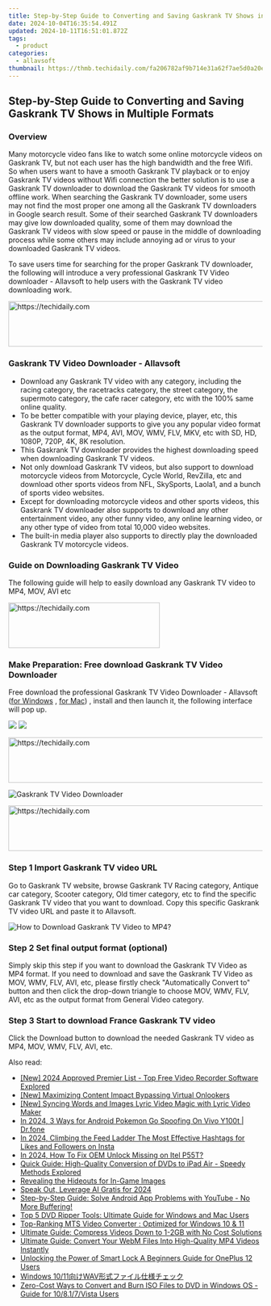 ```yaml
---
title: Step-by-Step Guide to Converting and Saving Gaskrank TV Shows in Multiple Formats
date: 2024-10-04T16:35:54.491Z
updated: 2024-10-11T16:51:01.872Z
tags:
  - product
categories:
  - allavsoft
thumbnail: https://thmb.techidaily.com/fa206782af9b714e31a62f7ae5d0a20ed9b7932652ed0826ec0104cd05df9774.jpg
---
```


## Step-by-Step Guide to Converting and Saving Gaskrank TV Shows in Multiple Formats

### Overview

Many motorcycle video fans like to watch some online motorcycle videos on Gaskrank TV, but not each user has the high bandwidth and the free Wifi. So when users want to have a smooth Gaskrank TV playback or to enjoy Gaskrank TV videos without Wifi connection the better solution is to use a Gaskrank TV downloader to download the Gaskrank TV videos for smooth offline work. When searching the Gaskrank TV downloader, some users may not find the most proper one among all the Gaskrank TV downloaders in Google search result. Some of their searched Gaskrank TV downloaders may give low downloaded quality, some of them may download the Gaskrank TV videos with slow speed or pause in the middle of downloading process while some others may include annoying ad or virus to your downloaded Gaskrank TV videos.

To save users time for searching for the proper Gaskrank TV downloader, the following will introduce a very professional Gaskrank TV Video downloader - Allavsoft to help users with the Gaskrank TV video downloading work.

<!-- affiliate ads begin -->
<a href="https://appsumo.8odi.net/c/5597632/2118320/7443" target="_top" id="2118320">
  <img src="//a.impactradius-go.com/display-ad/7443-2118320" border="0" alt="https://techidaily.com" width="728" height="90"/>
</a>
<img height="0" width="0" src="https://appsumo.8odi.net/i/5597632/2118320/7443" style="position:absolute;visibility:hidden;" border="0" />
<!-- affiliate ads end -->

### Gaskrank TV Video Downloader - Allavsoft

* Download any Gaskrank TV video with any category, including the racing category, the racetracks category, the street category, the supermoto category, the cafe racer category, etc with the 100% same online quality.
* To be better compatible with your playing device, player, etc, this Gaskrank TV downloader supports to give you any popular video format as the output format, MP4, AVI, MOV, WMV, FLV, MKV, etc with SD, HD, 1080P, 720P, 4K, 8K resolution.
* This Gaskrank TV downloader provides the highest downloading speed when downloading Gaskrank TV videos.
* Not only download Gaskrank TV videos, but also support to download motorcycle videos from Motorcycle, Cycle World, RevZilla, etc and download other sports videos from NFL, SkySports, Laola1, and a bunch of sports video websites.
* Except for downloading motorcycle videos and other sports videos, this Gaskrank TV downloader also supports to download any other entertainment video, any other funny video, any online learning video, or any other type of video from total 10,000 video websites.
* The built-in media player also supports to directly play the downloaded Gaskrank TV motorcycle videos.

### Guide on Downloading Gaskrank TV Video

The following guide will help to easily download any Gaskrank TV video to MP4, MOV, AVI etc

<!-- affiliate ads begin -->
<a href="https://aligracehair.sjv.io/c/5597632/2087248/19272" target="_top" id="2087248">
  <img src="//a.impactradius-go.com/display-ad/19272-2087248" border="0" alt="https://techidaily.com" width="300" height="90"/>
</a>
<img height="0" width="0" src="https://aligracehair.sjv.io/i/5597632/2087248/19272" style="position:absolute;visibility:hidden;" border="0" />
<!-- affiliate ads end -->

### Make Preparation: Free download Gaskrank TV Video Downloader

Free download the professional Gaskrank TV Video Downloader - Allavsoft ([for Windows](https://tools.techidaily.com/allavsoft/products/) , [for Mac](https://tools.techidaily.com/allavsoft/products/)) , install and then launch it, the following interface will pop up.

[![](https://www.allavsoft.com/how-to/../images/how-to/free-download-win.jpg)](https://tools.techidaily.com/allavsoft/products/) [![](https://www.allavsoft.com/how-to/../images/how-to/free-download-mac.jpg)](https://tools.techidaily.com/allavsoft/products/)

<!-- affiliate ads begin -->
<a href="https://imp.i110150.net/c/5597632/924297/11305" target="_top" id="924297">
  <img src="//a.impactradius-go.com/display-ad/11305-924297" border="0" alt="https://techidaily.com" width="728" height="90"/>
</a>
<img height="0" width="0" src="https://imp.i110150.net/i/5597632/924297/11305" style="position:absolute;visibility:hidden;" border="0" />
<!-- affiliate ads end -->

![Gaskrank TV Video Downloader](https://www.allavsoft.com/how-to/../images/allavsoft/screen-shot-600.jpg)

<!-- affiliate ads begin -->
<a href="https://unicoeye.pxf.io/c/5597632/2134493/18498" target="_top" id="2134493">
  <img src="//a.impactradius-go.com/display-ad/18498-2134493" border="0" alt="https://techidaily.com" width="728" height="90"/>
</a>
<img height="0" width="0" src="https://unicoeye.pxf.io/i/5597632/2134493/18498" style="position:absolute;visibility:hidden;" border="0" />
<!-- affiliate ads end -->

### Step 1 Import Gaskrank TV video URL

Go to Gaskrank TV website, browse Gaskrank TV Racing category, Antique car category, Scooter category, Old timer category, etc to find the specific Gaskrank TV video that you want to download. Copy this specific Gaskrank TV video URL and paste it to Allavsoft.

![How to Download Gaskrank TV Video to MP4?](https://www.allavsoft.com/how-to/../images/how-to/download-rtmp-video/download-rtmp-video.jpg)

### Step 2 Set final output format (optional)

Simply skip this step if you want to download the Gaskrank TV Video as MP4 format. If you need to download and save the Gaskrank TV Video as MOV, WMV, FLV, AVI, etc, please firstly check "Automatically Convert to" button and then click the drop-down triangle to choose MOV, WMV, FLV, AVI, etc as the output format from General Video category.

### Step 3 Start to download France Gaskrank TV video

Click the Download button to download the needed Gaskrank TV video as MP4, MOV, WMV, FLV, AVI, etc.

<ins class="adsbygoogle"
     style="display:block"
     data-ad-format="autorelaxed"
     data-ad-client="ca-pub-7571918770474297"
     data-ad-slot="1223367746"></ins>

<ins class="adsbygoogle"
     style="display:block"
     data-ad-client="ca-pub-7571918770474297"
     data-ad-slot="8358498916"
     data-ad-format="auto"
     data-full-width-responsive="true"></ins>

<span class="atpl-alsoreadstyle">Also read:</span>
<div><ul>
<li><a href="https://digital-screen-recording.techidaily.com/new-2024-approved-premier-list-top-free-video-recorder-software-explored/"><u>[New] 2024 Approved Premier List - Top Free Video Recorder Software Explored</u></a></li>
<li><a href="https://youtube-web.techidaily.com/aximizing-content-impact-bypassing-virtual-onlookers/"><u>[New] Maximizing Content Impact Bypassing Virtual Onlookers</u></a></li>
<li><a href="https://facebook-video-footage.techidaily.com/new-syncing-words-and-images-lyric-video-magic-with-lyric-video-maker/"><u>[New] Syncing Words and Images Lyric Video Magic with Lyric Video Maker</u></a></li>
<li><a href="https://change-location.techidaily.com/in-2024-3-ways-for-android-pokemon-go-spoofing-on-vivo-y100t-drfone-by-drfone-virtual-android/"><u>In 2024, 3 Ways for Android Pokemon Go Spoofing On Vivo Y100t | Dr.fone</u></a></li>
<li><a href="https://instagram-clips.techidaily.com/in-2024-climbing-the-feed-ladder-the-most-effective-hashtags-for-likes-and-followers-on-insta/"><u>In 2024, Climbing the Feed Ladder The Most Effective Hashtags for Likes and Followers on Insta</u></a></li>
<li><a href="https://unlock-android.techidaily.com/in-2024-how-to-fix-oem-unlock-missing-on-itel-p55t-by-drfone-android/"><u>In 2024, How To Fix OEM Unlock Missing on Itel P55T?</u></a></li>
<li><a href="https://win-latest.techidaily.com/quick-guide-high-quality-conversion-of-dvds-to-ipad-air-speedy-methods-explored/"><u>Quick Guide: High-Quality Conversion of DVDs to iPad Air - Speedy Methods Explored</u></a></li>
<li><a href="https://games-able.techidaily.com/revealing-the-hideouts-for-in-game-images/"><u>Revealing the Hideouts for In-Game Images</u></a></li>
<li><a href="https://extra-support.techidaily.com/speak-out-leverage-ai-gratis-for-2024/"><u>Speak Out, Leverage AI Gratis for 2024</u></a></li>
<li><a href="https://win-latest.techidaily.com/step-by-step-guide-solve-android-app-problems-with-youtube-no-more-buffering/"><u>Step-by-Step Guide: Solve Android App Problems with YouTube - No More Buffering!</u></a></li>
<li><a href="https://win-latest.techidaily.com/top-5-dvd-ripper-tools-ultimate-guide-for-windows-and-mac-users/"><u>Top 5 DVD Ripper Tools: Ultimate Guide for Windows and Mac Users</u></a></li>
<li><a href="https://win-latest.techidaily.com/top-ranking-mts-video-converter-optimized-for-windows-10-and-11/"><u>Top-Ranking MTS Video Converter : Optimized for Windows 10 & 11</u></a></li>
<li><a href="https://win-latest.techidaily.com/ultimate-guide-compress-videos-down-to-1-2gb-with-no-cost-solutions/"><u>Ultimate Guide: Compress Videos Down to 1-2GB with No Cost Solutions</u></a></li>
<li><a href="https://win-latest.techidaily.com/ultimate-guide-convert-your-webm-files-into-high-quality-mp4-videos-instantly/"><u>Ultimate Guide: Convert Your WebM Files Into High-Quality MP4 Videos Instantly</u></a></li>
<li><a href="https://easy-unlock-android.techidaily.com/unlocking-the-power-of-smart-lock-a-beginners-guide-for-oneplus-12-users-by-drfone-android/"><u>Unlocking the Power of Smart Lock A Beginners Guide for OnePlus 12 Users</u></a></li>
<li><a href="https://win-latest.techidaily.com/1726027411272-windows-1011wav/"><u>Windows 10/11向けWAV形式ファイル仕様チェック</u></a></li>
<li><a href="https://win-latest.techidaily.com/zero-cost-ways-to-convert-and-burn-iso-files-to-dvd-in-windows-os-guide-for-10817vista-users/"><u>Zero-Cost Ways to Convert and Burn ISO Files to DVD in Windows OS - Guide for 10/8.1/7/Vista Users</u></a></li>
</ul></div>

